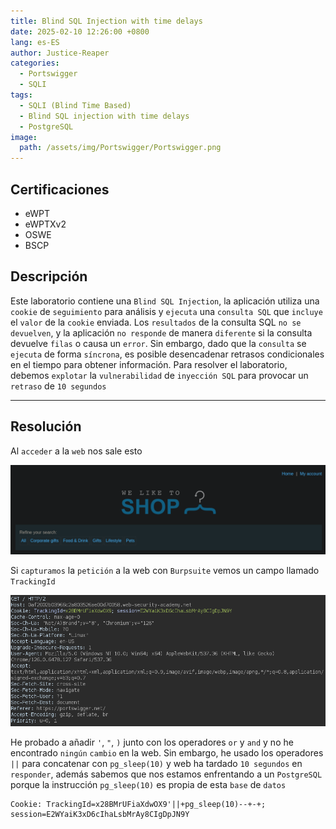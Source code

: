 ```yaml
---
title: Blind SQL Injection with time delays
date: 2025-02-10 12:26:00 +0800
lang: es-ES
author: Justice-Reaper
categories:
  - Portswigger
  - SQLI
tags:
  - SQLI (Blind Time Based)
  - Blind SQL injection with time delays
  - PostgreSQL
image:
  path: /assets/img/Portswigger/Portswigger.png
---
```


## Certificaciones

- eWPT
- eWPTXv2
- OSWE
- BSCP
  
## Descripción

Este laboratorio contiene una `Blind SQL Injection`, la aplicación utiliza una `cookie` de `seguimiento` para análisis y `ejecuta` una `consulta SQL` que `incluye` el `valor` de la `cookie` enviada. Los `resultados` de la consulta SQL `no se devuelven`, y la aplicación `no responde` de manera `diferente` si la consulta devuelve `filas` o causa un `error`. Sin embargo, dado que la `consulta` se `ejecuta` de forma `síncrona`, es posible desencadenar retrasos condicionales en el tiempo para obtener información. Para resolver el laboratorio, debemos `explotar` la `vulnerabilidad` de `inyección SQL` para provocar un `retraso` de `10 segundos`

---

## Resolución

Al `acceder` a la `web` nos sale esto

![](/assets/img/SQLI-Lab-14/image_1.png)

Si `capturamos` la `petición` a la web con `Burpsuite` vemos un campo llamado `TrackingId`

![](/assets/img/SQLI-Lab-14/image_2.png)

He probado a añadir `'`, `"`, `)` junto con los operadores `or` y `and` y no he encontrado `ningún` `cambio` en la web. Sin embargo, he usado los operadores `||` para concatenar con `pg_sleep(10)` y web ha tardado `10 segundos` en `responder`, además sabemos que nos estamos enfrentando a un `PostgreSQL` porque la instrucción `pg_sleep(10)` es propia de esta `base` de `datos`

```
Cookie: TrackingId=x28BMrUFiaXdwOX9'||+pg_sleep(10)--+-+; session=E2WYaiK3xD6cIhaLsbMrAy8CIgDpJN9Y
```
